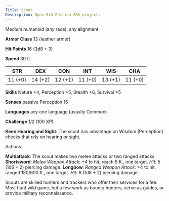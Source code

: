 ```yaml
---
Title: Scout
Description: Open 5th Edition SRD project.
---
```


Medium humanoid (any race), any alignment

**Armor Class** 13 (leather armor)

**Hit Points** 16 (3d8 + 3)

**Speed** 30 ft.

STR     | DEX     | CON     | INT     | WIS     | CHA
------- | ------- | ------- | ------- | ------- | -------
11 (+0) | 14 (+2) | 12 (+1) | 11 (+0) | 13 (+1) | 11 (+0)

**Skills** Nature +4, Perception +5, Stealth +6, Survival +5

**Senses** passive Perception 15

**Languages** any one language (usually Common)

**Challenge** 1/2 (100 XP)

**Keen Hearing and Sight**: The scout has advantage on     Wisdom (Perception) checks that rely on hearing or sight.

Actions

**Multiattack**: The scout makes two melee attacks or two     ranged attacks. **Shortsword**: _Melee Weapon Attack_: +4 to hit, reach 5 ft.,     one target. _Hit_: 5 (1d6 + 2) piercing damage. **Longbow**: _Ranged Weapon Attack_: +4 to hit, ranged 150/600 ft.,     one target. _Hit_: 6 (1d8 + 2) piercing damage.

Scouts are skilled hunters and trackers who offer their services for a fee. Most hunt wild game, but a few work as bounty hunters, serve as guides, or provide military reconnaissance.

